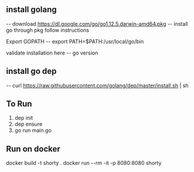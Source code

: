 ## install golang
-- download https://dl.google.com/go/go1.12.5.darwin-amd64.pkg
-- install go through pkg follow instructions

Export GOPATH
-- export PATH=$PATH:/usr/local/go/bin

validate installation here
-- go version

## install go dep
-- curl https://raw.githubusercontent.com/golang/dep/master/install.sh | sh


## To Run

1. dep init
2. dep ensure
3. go run main.go

## Run on docker

docker build -t shorty .
docker run --rm -it -p 8080:8080 shorty

